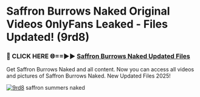 # Saffron Burrows Naked Original Videos 0nlyFans Leaked - Files Updated! (9rd8)

<h3>🔴 CLICK HERE 🌐==►► <a href="https://tinyurl.com/up5wt9bj" rel="nofollow">Saffron Burrows Naked Updated Files</a></h3>

Get Saffron Burrows Naked and all content. Now you can access all videos and pictures of Saffron Burrows Naked. New Updated Files 2025!

[![9rd8](https://i.imgur.com/ABiUzMV.gif)](https://tinyurl.com/up5wt9bj)
saffron summers naked